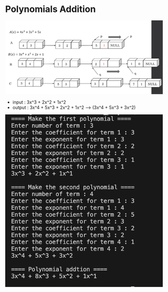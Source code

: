 # Polynomials Addition

![image](./img/img.png)
- input : 3x^3 + 2x^2 + 1x^2
- output : 3x^4 + 5x^3 + 2x^2 + 1x^2 --> (3x^4 + 5x^3 + 3x^2)

![image](./img/result.png)